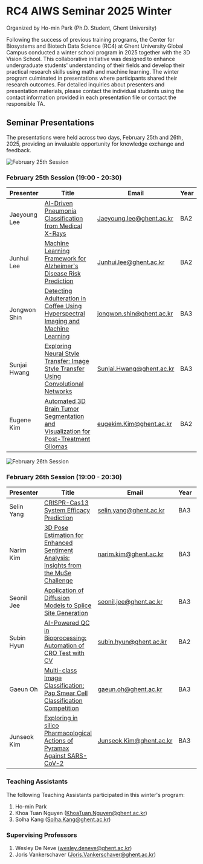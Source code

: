 # RC4 AIWS Seminar 2025 Winter

Organized by Ho-min Park (Ph.D. Student, Ghent University)

Following the success of previous training programs, the Center for Biosystems and Biotech Data Science (RC4) at Ghent University Global Campus conducted a winter school program in 2025 together with the 3D Vision School. This collaborative initiative was designed to enhance undergraduate students' understanding of their fields and develop their practical research skills using math and machine learning. The winter program culminated in presentations where participants shared their research outcomes. For detailed inquiries about presenters and presentation materials, please contact the individual students using the contact information provided in each presentation file or contact the responsible TA.

## Seminar Presentations

The presentations were held across two days, February 25th and 26th, 2025, providing an invaluable opportunity for knowledge exchange and feedback.

![February 25th Session](/api/placeholder/800/400 "February 25th Session")

### February 25th Session (19:00 - 20:30)

| Presenter      | Title                                                        | Email                        | Year |
|----------------|--------------------------------------------------------------|------------------------------|------|
| Jaeyoung Lee   | [AI-Driven Pneumonia Classification from Medical X-Rays](#)       | Jaeyoung.lee@ghent.ac.kr    | BA2  |
| Junhui Lee     | [Machine Learning Framework for Alzheimer's Disease Risk Prediction](#) | Junhui.lee@ghent.ac.kr | BA2  |
| Jongwon Shin   | [Detecting Adulteration in Coffee Using Hyperspectral Imaging and Machine Learning](#) | jongwon.shin@ghent.ac.kr | BA3 |
| Sunjai Hwang   | [Exploring Neural Style Transfer: Image Style Transfer Using Convolutional Networks](#) | Sunjai.Hwang@ghent.ac.kr | BA3 |
| Eugene Kim     | [Automated 3D Brain Tumor Segmentation and Visualization for Post-Treatment Gliomas](#) | eugekim.Kim@ghent.ac.kr | BA2 |

![February 26th Session](/api/placeholder/800/400 "February 26th Session")

### February 26th Session (19:00 - 20:30)

| Presenter      | Title                                                        | Email                        | Year | Group          |
|----------------|--------------------------------------------------------------|------------------------------|------|----------------|
| Selin Yang     | [CRISPR-Cas13 System Efficacy Prediction](#)                      | selin.yang@ghent.ac.kr      | BA3  | Advanced       |
| Narim Kim      | [3D Pose Estimation for Enhanced Sentiment Analysis: Insights from the MuSe Challenge](#) | narim.kim@ghent.ac.kr | BA3 | Advanced |
| Seonil Jee     | [Application of Diffusion Models to Splice Site Generation](#)    | seonil.jee@ghent.ac.kr      | BA3  | Advanced       |
| Subin Hyun     | [AI-Powered QC in Bioprocessing: Automation of CRO Test with CV](#) | subin.hyun@ghent.ac.kr    | BA2  | Advanced       |
| Gaeun Oh       | [Multi-class Image Classification: Pap Smear Cell Classification Competition](#) | gaeun.oh@ghent.ac.kr | BA3 | Advanced Plus |
| Junseok Kim    | [Exploring in silico Pharmacological Actions of Pyramax Against SARS-CoV-2](#) | Junseok.Kim@ghent.ac.kr | BA3 | 3D Vision School |

### Teaching Assistants

The following Teaching Assistants participated in this winter's program:

1. Ho-min Park
2. Khoa Tuan Nguyen (KhoaTuan.Nguyen@ghent.ac.kr)
3. Solha Kang (Solha.Kang@ghent.ac.kr)

### Supervising Professors

1. Wesley De Neve (wesley.deneve@ghent.ac.kr)
2. Joris Vankerschaver (Joris.Vankerschaver@ghent.ac.kr)
